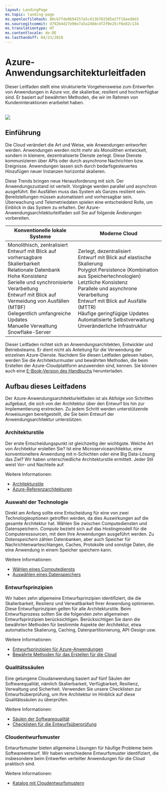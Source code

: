 ```yaml
---
layout: LandingPage
ms.topic: landing-page
ms.openlocfilehash: 80cb7fde0694257a5c413b702505e27f18aed8d3
ms.sourcegitcommit: d702b4d27e96e7a5a248dc4f2f0e25cf6e82c134
ms.translationtype: HT
ms.contentlocale: de-DE
ms.lasthandoff: 04/23/2018
---
```

# <a name="azure-application-architecture-guide"></a>Azure-Anwendungsarchitekturleitfaden

Dieser Leitfaden stellt eine strukturierte Vorgehensweise zum Entwerfen von Anwendungen in Azure vor, die skalierbar, resilient und hochverfügbar sind. Er basiert auf bewährten Methoden, die wir im Rahmen von Kundeninteraktionen erarbeitet haben.

<br/>

<img src="./images/guide-steps.svg" style="max-width:800px;"/>

## <a name="introduction"></a>Einführung

Die Cloud verändert die Art und Weise, wie Anwendungen entworfen werden. Anwendungen werden nicht mehr als Monolithen entwickelt, sondern in kleinere, dezentralisierte Dienste zerlegt. Diese Dienste kommunizieren über APIs oder durch asynchrone Nachrichten bzw. Ereignisse. Anwendungen lassen sich durch bedarfsgesteuertes Hinzufügen neuer Instanzen horizontal skalieren. 

Diese Trends bringen neue Herausforderung mit sich. Der Anwendungszustand ist verteilt. Vorgänge werden parallel und asynchron ausgeführt. Bei Ausfällen muss das System als Ganzes resilient sein. Bereitstellungen müssen automatisiert und vorhersagbar sein. Überwachung und Telemetriedaten spielen eine entscheidend Rolle, um Einblick in das System zu erhalten. Der Azure-Anwendungsarchitekturleitfaden soll Sie auf folgende Änderungen vorbereiten. 

<table>
<thead>
    <tr><th>Konventionelle lokale Systeme</th><th>Moderne Cloud</th></tr>
</thead>
<tbody>
<tr><td>Monolithisch, zentralisiert<br/>
Entwurf mit Blick auf vorhersagbare Skalierbarkeit<br/>
Relationale Datenbank<br/>
Hohe Konsistenz<br/>
Serielle und synchronisierte Verarbeitung<br/>
Entwurf mit Blick auf Vermeidung von Ausfällen (MTBF)<br/>
Gelegentlich umfangreiche Updates<br/>
Manuelle Verwaltung<br/>
Snowflake-Server</td>
<td>
Zerlegt, dezentralisiert<br/>
Entwurf mit Blick auf elastische Skalierung<br/>
Polyglot Persistence (Kombination aus Speichertechnologien)<br/>
Letztliche Konsistenz<br/>
Parallele und asynchrone Verarbeitung<br/>
Entwurf mit Blick auf Ausfälle (MTTR)<br/>
Häufige geringfügige Updates<br/>
Automatisierte Selbstverwaltung<br/>
Unveränderliche Infrastruktur<br/>
</td>
</tbody>
</table>

Dieser Leitfaden richtet sich an Anwendungsarchitekten, Entwickler und Betriebsteams. Er dient nicht als Anleitung für die Verwendung der einzelnen Azure-Dienste. Nachdem Sie diesen Leitfaden gelesen haben, werden Sie die Architekturmuster und bewährten Methoden, die beim Erstellen der Azure-Cloudplattform anzuwenden sind, kennen. Sie können auch eine [E-Book-Version des Handbuchs][ebook] herunterladen.

## <a name="how-this-guide-is-structured"></a>Aufbau dieses Leitfadens

Der Azure-Anwendungsarchitekturleitfaden ist als Abfolge von Schritten aufgebaut, die sich von der Architektur über den Entwurf bis hin zur Implementierung erstrecken. Zu jedem Schritt werden unterstützende Anweisungen bereitgestellt, die Sie beim Entwurf der Anwendungsarchitektur unterstützen.

### <a name="architecture-styles"></a>Architekturstile

Der erste Entscheidungspunkt ist gleichzeitig der wichtigste. Welche Art von Architektur erstellen Sie? Ist eine Microservicearchitektur, eine konventionellere Anwendung mit n-Schichten oder eine Big Data-Lösung das Ziel? Wir haben unterschiedliche Architekturstile ermittelt. Jeder Stil weist Vor- und Nachteile auf.

Weitere Informationen:

- [Architekturstile][arch-styles]
- [Azure-Referenzarchitekturen][ref-archs]

### <a name="technology-choices"></a>Auswahl der Technologie

Direkt am Anfang sollte eine Entscheidung für eine von zwei Technologieoptionen getroffen werden, da dies Auswirkungen auf die gesamte Architektur hat. Wählen Sie zwischen Computediensten und Datenspeichern. *Compute* bezieht sich auf das Hostingmodell für die Computeressourcen, mit dem Ihre Anwendungen ausgeführt werden. Zu *Datenspeichern* zählen Datenbanken, aber auch Speicher für Nachrichtenwarteschlangen, Caches, Protokolle und sonstige Daten, die eine Anwendung in einem Speicher speichern kann. 

Weitere Informationen:

- [Wählen eines Computediensts](./technology-choices/compute-overview.md)
- [Auswählen eines Datenspeichers](./technology-choices/data-store-overview.md)

### <a name="design-principles"></a>Entwurfsprinzipien

Wir haben zehn allgemeine Entwurfsprinzipien identifiziert, die die Skalierbarkeit, Resilienz und Verwaltbarkeit Ihrer Anwendung optimieren. Diese Entwurfsprinzipien gelten für alle Architekturstile. Beim Entwurfsprozess sollten Sie die folgenden zehn allgemeinen Entwurfsprinzipien berücksichtigen. Berücksichtigen Sie dann die bewährten Methoden für bestimmte Aspekte der Architektur, etwa automatische Skalierung, Caching, Datenpartitionierung, API-Design usw.

Weitere Informationen:

- [Entwurfsprinzipien für Azure-Anwendungen][design-principles]
- [Bewährte Methoden für das Erstellen für die Cloud][best-practices]

### <a name="quality-pillars"></a>Qualitätssäulen

Eine gelungene Cloudanwendung basiert auf fünf Säulen der Softwarequalität, nämlich Skalierbarkeit, Verfügbarkeit, Resilienz, Verwaltung und Sicherheit. Verwenden Sie unsere Checklisten zur Entwurfsüberprüfung, um Ihre Architektur im Hinblick auf diese Qualitätssäulen zu überprüfen.

Weitere Informationen:

- [Säulen der Softwarequalität][pillars]
- [Checklisten für die Entwurfsüberprüfung][checklists] 

### <a name="cloud-design-patterns"></a>Cloudentwurfsmuster

Entwurfsmuster bieten allgemeine Lösungen für häufige Probleme beim Softwareentwurf. Wir haben verschiedene Entwurfsmuster identifiziert, die insbesondere beim Entwerfen verteilter Anwendungen für die Cloud praktisch sind.

Weitere Informationen:

- [Katalog mit Cloudentwurfsmustern](../patterns/index.md)


[arch-styles]: ./architecture-styles/index.md
[best-practices]: ../best-practices/index.md
[checklists]: ../checklist/index.md
[compute-options]: ./technology-choices/compute-comparison.md
[design-principles]: ./design-principles/index.md
[ebook]: https://azure.microsoft.com/campaigns/cloud-application-architecture-guide/
[patterns]: ../patterns/index.md?toc=/azure/architecture/guide/toc.json
[pillars]: ./pillars.md
[ref-archs]: ../reference-architectures/index.md
[storage-options]: ./technology-choices/data-store-comparison.md
[technology-choices]: ./technology-choices/index.md

